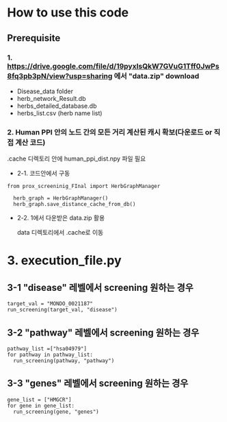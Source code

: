 # How to use this code

## Prerequisite

### 1. https://drive.google.com/file/d/19pyxIsQkW7GVuG1Tff0JwPs8fq3pb3pN/view?usp=sharing 에서 "data.zip" download
 - Disease_data folder
 - herb_network_Result.db
 - herbs_detailed_database.db
 - herbs_list.csv (herb name list)

### 2. Human PPI 안의 노드 간의 모든 거리 계산된 캐시 확보(다운로드 or 직접 계산 코드)
  .cache 디렉토리 안에 human_ppi_dist.npy 파일 필요
- 2-1. 코드안에서 구동

```
from prox_screeninig_FInal import HerbGraphManager

  herb_graph = HerbGraphManager()
  herb_graph.save_distance_cache_from_db()
```
- 2-2. 1에서 다운받은 data.zip 활용
  
  data 디렉토리에서 .cache로 이동

 

# 3. execution_file.py 
  ## 3-1 "disease" 레벨에서 screening 원하는 경우
    target_val = "MONDO_0021187"
    run_screening(target_val, "disease")

  ## 3-2 "pathway" 레벨에서 screening 원하는 경우
    pathway_list =["hsa04979"]
    for pathway in pathway_list:
      run_screening(pathway, "pathway")

  ## 3-3 "genes" 레벨에서 screening 원하는 경우
    gene_list = ["HMGCR"]
    for gene in gene_list:
      run_screening(gene, "genes")
